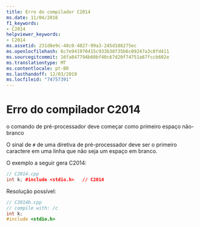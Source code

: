 ```yaml
---
title: Erro do compilador C2014
ms.date: 11/04/2016
f1_keywords:
- C2014
helpviewer_keywords:
- C2014
ms.assetid: 231d8e9c-48c0-4027-99a3-245d186275ec
ms.openlocfilehash: 6c7e941970415c933b38f35b6c09247a3c0fd411
ms.sourcegitcommit: 16fa847794b60bf40c67d20f74751a67fccb602e
ms.translationtype: MT
ms.contentlocale: pt-BR
ms.lasthandoff: 12/03/2019
ms.locfileid: "74757391"
---
```

# <a name="compiler-error-c2014"></a>Erro do compilador C2014

o comando de pré-processador deve começar como primeiro espaço não-branco

O sinal de `#` de uma diretiva de pré-processador deve ser o primeiro caractere em uma linha que não seja um espaço em branco.

O exemplo a seguir gera C2014:

```cpp
// C2014.cpp
int k; #include <stdio.h>   // C2014
```

Resolução possível:

```cpp
// C2014b.cpp
// compile with: /c
int k;
#include <stdio.h>
```
